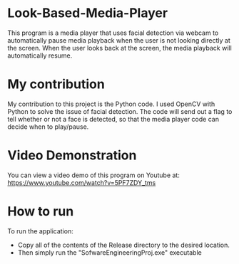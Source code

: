 # Look-Based-Media-Player

This program is a media player that uses facial detection via webcam to automatically pause media playback when the user is not looking directly at the screen. When the user looks back at the screen, the media playback will automatically resume.

# My contribution

My contribution to this project is the Python code. I used OpenCV with Python to solve the issue of facial detection. The code will send out a flag to tell whether or not a face is detected, so that the media player code can decide when to play/pause.

# Video Demonstration

You can view a video demo of this program on Youtube at: https://www.youtube.com/watch?v=5PF7ZDY_tms

# How to run
To run the application:
- Copy all of the contents of the Release directory to the desired location.
- Then simply run the "SofwareEngineeringProj.exe" executable
